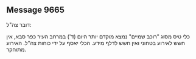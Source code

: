 ## Message 9665

דובר צה"ל:

כלי טיס מסוג "רוכב שמיים" נמצא מוקדם יותר היום (ד') במרחב העיר כפר סבא, אין חשש לאירוע בטחוני ואין חשש לדלף מידע. הכלי יאסף על ידי כוחות צה"ל. האירוע מתוחקר.

